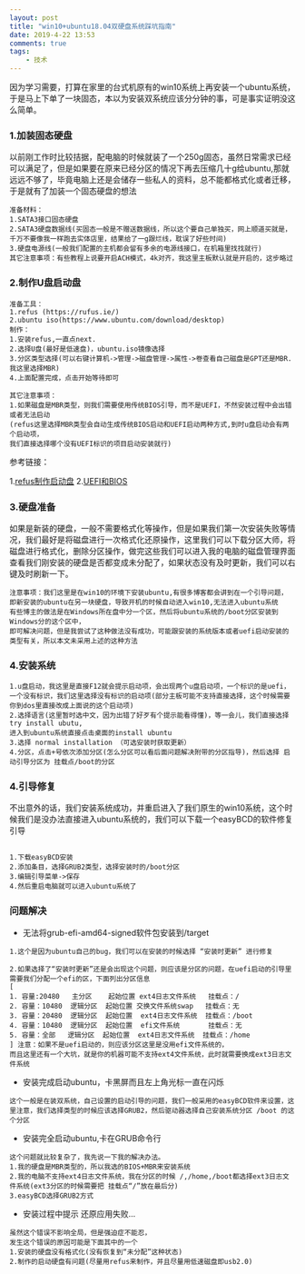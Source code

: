 ```yaml
---
layout: post
title: "win10+ubuntu18.04双硬盘系统踩坑指南"
date: 2019-4-22 13:53
comments: true
tags: 
	- 技术
---
```


因为学习需要，打算在家里的台式机原有的win10系统上再安装一个ubuntu系统，于是马上下单了一块固态，本以为安装双系统应该分分钟的事，可是事实证明没这么简单。

### 1.加装固态硬盘
以前刚工作时比较拮据，配电脑的时候就装了一个250g固态，虽然日常需求已经可以满足了，但是如果要在原来已经分区的情况下再去压缩几十g给ubuntu,那就远远不够了，毕竟电脑上还是会储存一些私人的资料，总不能都格式化或者迁移，于是就有了加装一个固态硬盘的想法
```
准备材料：
1.SATA3接口固态硬盘
2.SATA3硬盘数据线(买固态一般是不赠送数据线，所以这个要自己单独买，网上顺道买就是，
千万不要像我一样跑去实体店里，结果给了一g跟烂线，耽误了好些时间)
3.硬盘电源线(一般我们配置的主机都会留有多余的电源线接口，在机箱里找找就行)
其它注意事项：有些教程上说要开启ACH模式，4k对齐，我这里主板默认就是开启的，这步略过
```
### 2.制作U盘启动盘
```
准备工具：
1.refus (https://rufus.ie/)
2.ubuntu iso(https://www.ubuntu.com/download/desktop)
制作：
1.安装refus,一直点next.
2.选择U盘(最好是低速盘)，ubuntu.iso镜像选择
3.分区类型选择(可以右键计算机->管理->磁盘管理->属性->卷查看自己磁盘是GPT还是MBR.我这里选择MBR)
4.上面配置完成，点击开始等待即可

其它注意事项：
1.如果磁盘是MBR类型，则我们需要使用传统BIOS引导，而不是UEFI，不然安装过程中会出错或者无法启动
(refus这里选择MBR类型会自动生成传统BIOS启动和UEFI启动两种方式,到时u盘启动会有两个启动项，
我们直接选择哪个没有UEFI标识的项目启动安装就行)
```
参考链接：

1.[refus制作启动盘](https://blog.csdn.net/ifreewolf_csdn/article/details/81330921)
2.[UEFI和BIOS](https://www.cnblogs.com/phyking/p/4456603.html)
### 3.硬盘准备
如果是新装的硬盘，一般不需要格式化等操作，但是如果我们第一次安装失败等情况，我们最好是将磁盘进行一次格式化还原操作，这里我们可以下载分区大师，将磁盘进行格式化，删除分区操作，做完这些我们可以进入我的电脑的磁盘管理界面查看我们刚安装的硬盘是否都变成未分配了，如果状态没有及时更新，我们可以右键及时刷新一下。

```
注意事项：我们这里是在win10的环境下安装ubuntu,有很多博客都会讲到在一个引导问题，
即新安装的ubuntu在另一块硬盘，导致开机的时候自动进入win10,无法进入ubuntu系统
有些博主的做法是在Windows所在盘中分一个区，然后将ubuntu系统的/boot分区安装到Windows分的这个区中，
即可解决问题，但是我尝试了这种做法没有成功，可能跟安装的系统版本或者uefi启动安装的类型有关，所以本文未采用上述的这种方法
```


### 4.安装系统

```
1.u盘启动，我这里是直接F12就会提示启动项，会出现两个u盘启动项，一个标识的是uefi，
一个没有标识，我们这里选择没有标识的启动项(部分主板可能不支持直接选择，这个时候需要你到dos里直接改成上面说的这个启动项)
2.选择语言(这里暂时选中文，因为出错了好歹有个提示能看得懂)，等一会儿，我们直接选择 try install ubutu,
进入到ubuntu系统直接点击桌面的install ubuntu
3.选择 normal installation （可选安装时获取更新）
4.分区，点击+号依次添加分区(怎么分区可以看后面问题解决附带的分区指导)，然后选择 启动引导分区为 挂载点/boot的分区
```

### 4.引导修复
不出意外的话，我们安装系统成功，并重启进入了我们原生的win10系统，这个时候我们是没办法直接进入ubuntu系统的，我们可以下载一个easyBCD的软件修复引导

```

1.下载easyBCD安装
2.添加条目，选择GRUB2类型，选择安装时的/boot分区
3.编辑引导菜单->保存
4.然后重启电脑就可以进入ubuntu系统了
```


### 问题解决
* 无法将grub-efi-amd64-signed软件包安装到/target

```
1.这个是因为ubuntu自己的bug，我们可以在安装的时候选择 “安装时更新” 进行修复

2.如果选择了“安装时更新”还是会出现这个问题，则应该是分区的问题，在uefi启动的引导里需要我们分配一个efi的区，下面列出分区信息
[
1. 容量:20480   主分区    起始位置 ext4日志文件系统   挂载点：/
2. 容量：10480  逻辑分区  起始位置 交换文件系统swap   挂载点：无
3. 容量：20480  逻辑分区  起始位置  ext4日志文件系统  挂载点：/boot
4. 容量：10480  逻辑分区  起始位置  efi文件系统       挂载点：无
5. 容量：全部   逻辑分区  起始位置  ext4日志文件系统  挂载点：/home
] 注意：如果不是uefi启动的，则应该分区这里是没用efi文件系统的，
而且这里还有一个大坑，就是你的机器可能不支持ext4文件系统，此时就需要换成ext3日志文件系统

```


* 安装完成启动ubuntu，卡黑屏而且左上角光标一直在闪烁

```
这个一般是在装双系统，自己设置的启动引导的问题，我们一般采用的easyBCD软件来设置，这里注意，我们选择类型的时候应该选择GRUB2，然后驱动器选择自己安装系统分区 /boot 的这个分区
```

* 安装完全启动ubuntu,卡在GRUB命令行

```
这个问题就比较复杂了，我先说一下我的解决办法。
1.我的硬盘是MBR类型的，所以我选的BIOS+MBR来安装系统
2.我的电脑不支持ext4日志文件系统，我在分区的时候 /,/home,/boot都选择ext3日志文件系统(ext3分区的时候需要把 挂载点“/”放在最后分)
3.easyBCD选择GRUB2方式
```

* 安装过程中提示 还原应用失败...

```
虽然这个错误不影响全局，但是强迫症不能忍，
发生这个错误的原因可能是下面其中的一个
1.安装的硬盘没有格式化(没有恢复到“未分配”这种状态)
2.制作的启动硬盘有问题(尽量用refus来制作，并且尽量用低速磁盘即usb2.0)
```



